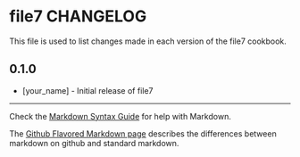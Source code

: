 file7 CHANGELOG
===============

This file is used to list changes made in each version of the file7 cookbook.

0.1.0
-----
- [your_name] - Initial release of file7

- - -
Check the [Markdown Syntax Guide](http://daringfireball.net/projects/markdown/syntax) for help with Markdown.

The [Github Flavored Markdown page](http://github.github.com/github-flavored-markdown/) describes the differences between markdown on github and standard markdown.
